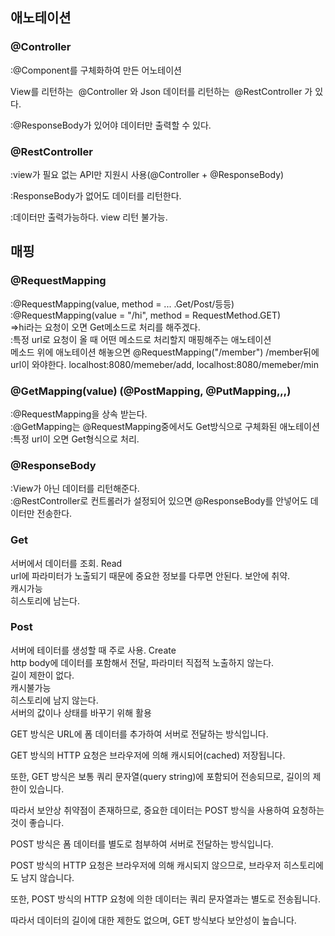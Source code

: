 ## 애노테이션
### @Controller

:@Component를 구체화하여 만든 어노테이션

View를 리턴하는  @Controller 와 Json 데이터를 리턴하는  @RestController 가 있다.

:@ResponseBody가 있어야 데이터만 출력할 수 있다.

### @RestController

:view가 필요 없는 API만 지원시 사용(@Controller + @ResponseBody)

:ResponseBody가 없어도 데이터를 리턴한다.

:데이터만 출력가능하다. view 리턴 불가능.


## 매핑 
### @RequestMapping
:@RequestMapping(value, method = ... .Get/Post/등등)
:@RequestMapping(value = "/hi", method = RequestMethod.GET)  
=>hi라는 요청이 오면 Get메소드로 처리를 해주겠다.  
:특정 url로 요청이 올 때 어떤 메소드로 처리할지 매핑해주는 애노테이션  
메소드 위에 애노테이션 해놓으면 @RequestMapping("/member") /member뒤에
url이 와야한다. localhost:8080/memeber/add, localhost:8080/memeber/min   

### @GetMapping(value) (@PostMapping, @PutMapping,,,)  
:@RequestMapping을 상속 받는다.  
:@GetMapping는 @RequestMapping중에서도 Get방식으로 구체화된 애노테이션  
:특정 url이 오면 Get형식으로 처리.

### @ResponseBody  
:View가 아닌 데이터를 리턴해준다.  
:@RestController로 컨트롤러가 설정되어 있으면 @ResponseBody를 안넣어도 데이터만 전송한다.

### Get
서버에서 데이터를 조회. Read  
url에 파라미터가 노출되기 때문에 중요한 정보를 다루면 안된다. 보안에 취약.  
캐시가능  
히스토리에 남는다.

### Post
서버에 테이터를 생성할 때 주로 사용. Create  
http body에 데이터를 포함해서 전달, 파라미터 직접적 노출하지 않는다.  
길이 제한이 없다.  
캐시불가능  
히스토리에 남지 않는다.  
서버의 값이나 상태를 바꾸기 위해 활용

GET 방식은 URL에 폼 데이터를 추가하여 서버로 전달하는 방식입니다.

GET 방식의 HTTP 요청은 브라우저에 의해 캐시되어(cached) 저장됩니다.

또한, GET 방식은 보통 쿼리 문자열(query string)에 포함되어 전송되므로, 길이의 제한이 있습니다.

따라서 보안상 취약점이 존재하므로, 중요한 데이터는 POST 방식을 사용하여 요청하는 것이 좋습니다.

 

POST 방식은 폼 데이터를 별도로 첨부하여 서버로 전달하는 방식입니다.

POST 방식의 HTTP 요청은 브라우저에 의해 캐시되지 않으므로, 브라우저 히스토리에도 남지 않습니다.

또한, POST 방식의 HTTP 요청에 의한 데이터는 쿼리 문자열과는 별도로 전송됩니다.

따라서 데이터의 길이에 대한 제한도 없으며, GET 방식보다 보안성이 높습니다.